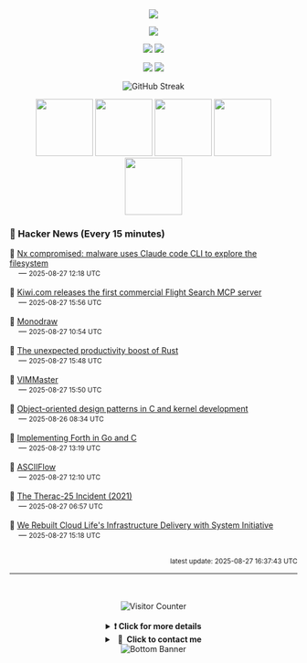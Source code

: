 <div align="center">
  <img src="https://readme-typing-svg.herokuapp.com?font=Fira+Code&weight=600&size=19&duration=3000&pause=1000&color=F7931A&center=true&vCenter=true&width=600&lines=%F0%9F%91%8B+Hi+%2C++I'm+(+Esmaeil+Asadi+%3C%3D%3E+%D8%A7%D8%B3%D9%80%D9%85%D9%80%D8%A7%D8%B9%D9%80%DB%8C%D9%80%D9%84+%D8%A7%D8%B3%D9%80%D8%AF%DB%8C+)"/>
</div>

<p align="center">
  <img src="http://github-profile-summary-cards.vercel.app/api/cards/profile-details?username=Null-Err0r&theme=gruvbox" />
</p>
<p align="center">
  <img src="http://github-profile-summary-cards.vercel.app/api/cards/repos-per-language?username=Null-Err0r&theme=gruvbox" />
  <img src="http://github-profile-summary-cards.vercel.app/api/cards/most-commit-language?username=Null-Err0r&theme=gruvbox" />
</p>
<p align="center">
  <img src="http://github-profile-summary-cards.vercel.app/api/cards/stats?username=Null-Err0r&theme=gruvbox" />
  <img src="http://github-profile-summary-cards.vercel.app/api/cards/productive-time?username=Null-Err0r&theme=gruvbox&utcOffset=8" />
</p>
<div align="center">
  <img src="https://streak-stats.demolab.com/?user=null-err0r&theme=gruvbox" alt="GitHub Streak" />
</div>

  <tr>
      <p align="center">
          <img src="https://img.shields.io/badge/Linux-d65d0e?style=for-the-badge&logo=linux&logoColor=282828" width="100"/>
           <img src="https://img.shields.io/badge/Rust-d65d0e?style=for-the-badge&logo=rust&logoColor=white&labelColor=282828" width="100"/>
           <img src="https://img.shields.io/badge/Python-d65d0e?style=for-the-badge&logo=python&logoColor=282828" width="100"/>
           <img src="https://img.shields.io/badge/Android-d65d0e?style=for-the-badge&logo=android&logoColor=282828" width="100"/>
           <img src="https://img.shields.io/badge/JavaScript-d65d0e?style=for-the-badge&logo=javascript&logoColor=282828" width="100"/>
      </p>
  </tr>

### 📰 Hacker News (Every 15 minutes)

<!-- HACKER_NEWS_START -->
🔹 <a href='https://semgrep.dev/blog/2025/security-alert-nx-compromised-to-steal-wallets-and-credentials/' target='_blank' rel='noopener noreferrer'>Nx compromised: malware uses Claude code CLI to explore the filesystem</a><br>&nbsp;&nbsp;&nbsp;&nbsp;— <small>2025-08-27 12:18 UTC</small><br><br>
🔹 <a href='https://mcp-install-instructions.alpic.cloud/servers/kiwi-com-flight-search' target='_blank' rel='noopener noreferrer'>Kiwi.com releases the first commercial Flight Search MCP server</a><br>&nbsp;&nbsp;&nbsp;&nbsp;— <small>2025-08-27 15:56 UTC</small><br><br>
🔹 <a href='https://monodraw.helftone.com/' target='_blank' rel='noopener noreferrer'>Monodraw</a><br>&nbsp;&nbsp;&nbsp;&nbsp;— <small>2025-08-27 10:54 UTC</small><br><br>
🔹 <a href='https://lubeno.dev/blog/rusts-productivity-curve' target='_blank' rel='noopener noreferrer'>The unexpected productivity boost of Rust</a><br>&nbsp;&nbsp;&nbsp;&nbsp;— <small>2025-08-27 15:48 UTC</small><br><br>
🔹 <a href='https://github.com/renzorlive/vimmaster' target='_blank' rel='noopener noreferrer'>VIMMaster</a><br>&nbsp;&nbsp;&nbsp;&nbsp;— <small>2025-08-27 15:50 UTC</small><br><br>
🔹 <a href='https://oshub.org/projects/retros-32/posts/object-oriented-design-patterns-in-osdev' target='_blank' rel='noopener noreferrer'>Object-oriented design patterns in C and kernel development</a><br>&nbsp;&nbsp;&nbsp;&nbsp;— <small>2025-08-26 08:34 UTC</small><br><br>
🔹 <a href='https://eli.thegreenplace.net/2025/implementing-forth-in-go-and-c/' target='_blank' rel='noopener noreferrer'>Implementing Forth in Go and C</a><br>&nbsp;&nbsp;&nbsp;&nbsp;— <small>2025-08-27 13:19 UTC</small><br><br>
🔹 <a href='https://asciiflow.com/' target='_blank' rel='noopener noreferrer'>ASCIIFlow</a><br>&nbsp;&nbsp;&nbsp;&nbsp;— <small>2025-08-27 12:10 UTC</small><br><br>
🔹 <a href='https://thedailywtf.com/articles/the-therac-25-incident' target='_blank' rel='noopener noreferrer'>The Therac-25 Incident (2021)</a><br>&nbsp;&nbsp;&nbsp;&nbsp;— <small>2025-08-27 06:57 UTC</small><br><br>
🔹 <a href='https://www.cloudlife.io/resources/infrastructure-delivery-with-system-initiative' target='_blank' rel='noopener noreferrer'>We Rebuilt Cloud Life's Infrastructure Delivery with System Initiative</a><br>&nbsp;&nbsp;&nbsp;&nbsp;— <small>2025-08-27 15:18 UTC</small><br><br>
<!-- HACKER_NEWS_END -->

<p align="right"><small>latest update: 
<!-- HACKER_NEWS_LAST_UPDATED -->2025-08-27 16:37:43 UTC<!-- /HACKER_NEWS_LAST_UPDATED -->
</small></p>

<hr>

<div align="center">
  <br> </br>
  <img src="https://ghvc.kabelkultur.se/?username=null-err0r&abbreviated=true&color=ff5500&label=%E2%81%AE%20%E2%81%AE%E2%81%AE%20%E2%81%AE%E2%81%AE%20%20%F0%9F%91%80%20%E2%81%AE%20%E2%81%AE%E2%81%AE%20%E2%81%AE%E2%81%AEVisitor%E2%81%AE%20%E2%81%AE%E2%81%AE%20%E2%81%AE%E2%81%AE%20%F0%9F%91%80%E2%81%AE%20%E2%81%AE%E2%81%AE%20%E2%81%AE%E2%81%AE%E2%81%AE%20%E2%81%AE%E2%81%AE%20%E2%81%AE%E2%81%AE⁮⁮" alt="Visitor Counter" />
  <br> </br>
</div>
<details align="center">
<summary> <b> ❗️ Click for more details</b> </summary>
<br>
<div align="center">
  <a href="https://next.ossinsight.io/widgets/official/analyze-user-contribution-time-distribution?user_id=19436819&period=all_times" target="_blank" style="display: block;">
    <picture>
      <source media="(prefers-color-scheme: dark)" srcset="https://next.ossinsight.io/widgets/official/analyze-user-contribution-time-distribution/thumbnail.png?user_id=19436819&period=all_times&image_size=auto&color_scheme=dark" width="700" height="auto">
      <img alt="Contribution Time Distribution" src="https://next.ossinsight.io/widgets/official/analyze-user-contribution-time-distribution/thumbnail.png?user_id=19436819&period=all_times&image_size=auto&color_scheme=dark" width="700" height="auto">
    </picture>
  </a>
</div>
<div align="center">
  <a href="https://next.ossinsight.io/widgets/official/compose-user-dashboard-stats?user_id=19436819" target="_blank" style="display: block;">
    <picture>
      <source media="(prefers-color-scheme: dark)" srcset="https://next.ossinsight.io/widgets/official/compose-user-dashboard-stats/thumbnail.png?user_id=19436819&image_size=auto&color_scheme=dark" width="700" height="auto">
      <img alt="Dashboard Stats" src="https://next.ossinsight.io/widgets/official/compose-user-dashboard-stats/thumbnail.png?user_id=19436819&image_size=auto&color_scheme=dark" width="700" height="auto">
    </picture>
  </a>
</div>
<div align="center">
  <a href="https://next.ossinsight.io/widgets/official/compose-org-activity-map?activity=stars&role=stars&owner_id=19436819&period=past_12_months" target="_blank" style="display: block;">
    <picture>
      <source media="(prefers-color-scheme: dark)" srcset="https://next.ossinsight.io/widgets/official/compose-org-activity-map/thumbnail.png?activity=stars&role=stars&owner_id=19436819&period=past_12_months&image_size=4x7&color_scheme=dark" width="700" height="auto">
      <img alt="Geographical Distribution" src="https://next.ossinsight.io/widgets/official/compose-org-activity-map/thumbnail.png?activity=stars&role=stars&owner_id=19436819&period=past_12_months&image_size=4x7&color_scheme=dark" width="700" height="auto">
    </picture>
  </a>
</div>
<div align="center">
  <img src="https://github-readme-activity-graph.vercel.app/graph?username=Null-Err0r&theme=gruvbox" alt="Activity Graph" />
</div>
<br>
</details>
<details align="center">
<summary> <b>  💬  Click to contact me</b> </summary>
<br>
<div align="center">
  <br><br>
  <a href="https://t.me/NullError_ir" target="_blank">
    <img src="https://img.shields.io/badge/Telegram-black?style=for-the-badge&logo=Telegram" alt="Telegram" />
  </a>
</div>
<br>
</details>
<div align="center">
  <img src="https://raw.githubusercontent.com/Trilokia/Trilokia/379277808c61ef204768a61bbc5d25bc7798ccf1/bottom_header.svg" alt="Bottom Banner" />
</div>



